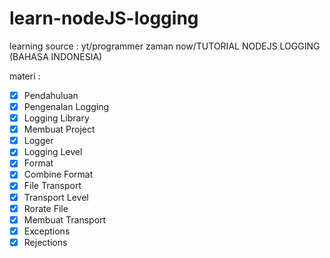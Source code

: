 # learn-nodeJS-logging

learning source : yt/programmer zaman now/TUTORIAL NODEJS LOGGING (BAHASA INDONESIA)

materi :
- [x] Pendahuluan 
- [x] Pengenalan Logging 
- [x] Logging Library 
- [x] Membuat Project 
- [x] Logger 
- [x] Logging Level 
- [x] Format 
- [x] Combine Format 
- [x] File Transport 
- [x] Transport Level 
- [x] Rorate File 
- [x] Membuat Transport 
- [x] Exceptions 
- [x] Rejections
